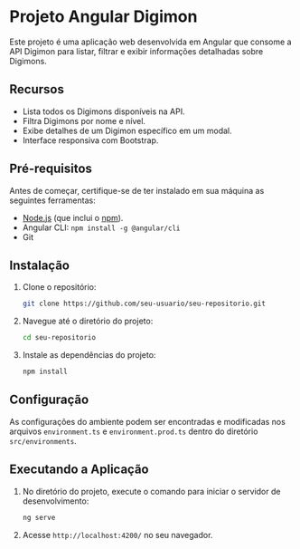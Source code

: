 # Projeto Angular Digimon

Este projeto é uma aplicação web desenvolvida em Angular que consome a API Digimon para listar, filtrar e exibir informações detalhadas sobre Digimons.

## Recursos

- Lista todos os Digimons disponíveis na API.
- Filtra Digimons por nome e nível.
- Exibe detalhes de um Digimon específico em um modal.
- Interface responsiva com Bootstrap.

## Pré-requisitos

Antes de começar, certifique-se de ter instalado em sua máquina as seguintes ferramentas:

- [Node.js](https://nodejs.org/en/) (que inclui o [npm](http://npmjs.com)).
- Angular CLI: `npm install -g @angular/cli`
- Git

## Instalação

1. Clone o repositório:
   ```bash
   git clone https://github.com/seu-usuario/seu-repositorio.git
   ```
2. Navegue até o diretório do projeto:
   ```bash
   cd seu-repositorio
   ```
3. Instale as dependências do projeto:
   ```bash
   npm install
   ```

## Configuração

As configurações do ambiente podem ser encontradas e modificadas nos arquivos `environment.ts` e `environment.prod.ts` dentro do diretório `src/environments`.

## Executando a Aplicação

1. No diretório do projeto, execute o comando para iniciar o servidor de desenvolvimento:
   ```bash
   ng serve
   ```
2. Acesse `http://localhost:4200/` no seu navegador.
